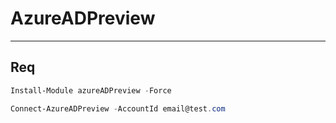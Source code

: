 # AzureADPreview

---

## Req
````ps1
Install-Module azureADPreview -Force

Connect-AzureADPreview -AccountId email@test.com
````

